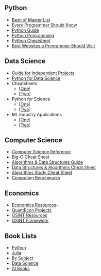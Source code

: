 ## Python
- [Best-of Master List](https://github.com/best-of-lists/best-of)
- [Every Programmer Should Know](https://github.com/mtdvio/every-programmer-should-know)
- [Python Guide](https://python-course.eu/)
- [Python Programming](https://pythonprogramming.net/)
- [Python Cheatsheet](https://www.pythoncheatsheet.org/)
- [Best Websites a Programmer Should Visit](https://github.com/sdmg15/Best-websites-a-programmer-should-visit)

## Data Science
- [Guide for Independent Projects](https://ucsd.libguides.com/data-science/projects#s-lg-box-31061401)
- [Python for Data Science](https://github.com/krzjoa/awesome-python-data-science#readme)
- Cheatsheets
  - [[One]](https://github.com/FavioVazquez/ds-cheatsheets#data-science-cheatsheets)
  - [[Two]](https://www.kdnuggets.com/2022/02/complete-collection-data-science-cheat-sheets-part-1.html)
- Python for Science
  - [[One]](https://github.com/nschloe/awesome-scientific-computing)
  - [[Two]](https://github.com/TomNicholas/Python-for-Scientists)
- ML Industry Applications
  - [[One]](https://github.com/firmai/business-machine-learning)
  - [[Two]](https://github.com/firmai/industry-machine-learning)

## Computer Science
- [Computer Science Reference](https://www.learncomputerscienceonline.com/)
- [Big-O Cheat Sheet](https://www.bigocheatsheet.com/)
- [Algorithms & Data Structures Guide](https://superstudy.guide/algorithms-data-structures/)
- [Data Structures & Algorithms Cheat Sheet](https://github.com/kdn251/interviews?tab=readme-ov-file#data-structures)
- [Algorithms Study Cheat Sheet](https://www.techinterviewhandbook.org/algorithms/study-cheatsheet/)
- [Computing Benchmarks](https://www.cpubenchmark.net/)

## Economics
- [Economics Resources](https://github.com/antontarasenko/awesome-economics)-
- [QuantEcon Projects](https://quantecon.org/projects/)
- [OSINT Resources](https://github.com/ARPSyndicate/awesome-intelligence)
- [OSINT Framework](https://osintframework.com/)

## Book Lists
- [Python](https://github.com/EbookFoundation/free-programming-books/blob/main/books/free-programming-books-langs.md#python)
- [Julia](https://github.com/EbookFoundation/free-programming-books/blob/main/books/free-programming-books-langs.md#julia)
- [By Subject](https://github.com/EbookFoundation/free-programming-books/blob/main/books/free-programming-books-subjects.md)
- [Data Science](https://github.com/data-science-projects-and-resources/Data-Science-EBooks?tab=readme-ov-file#deep-learning)
- [AI Books](https://github.com/zachpinto/awesome-ai-books)
